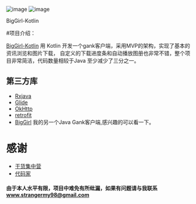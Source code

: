 ﻿

![image](https://upload-images.jianshu.io/upload_images/5028465-b40842ab8b1aeb19.jpg?imageMogr2/auto-orient/strip%7CimageView2/2/w/1240)
![image](https://upload-images.jianshu.io/upload_images/5028465-f51c0acf270ee79b.jpg?imageMogr2/auto-orient/strip%7CimageView2/2/w/1240)

BigGirl-Kotlin

#项目介绍：

[BigGirl-Kotlin](https://github.com/1900Star/BigGirl-Kotlin) 用 Kotlin 开发一个gank客户端，采用MVP的架构，实现了基本的资讯浏览和图片下载，
   自定义的下载进度条和自动播放图册也非常不错，整个项目非常简洁，代码数量相较于Java 至少减少了三分之一。



## 第三方库
  * [Rxjava](https://github.com/ReactiveX/RxJava)
  * [Glide](https://github.com/bumptech/glide)
  * [OkHttp](https://github.com/square/okhttp)
  * [retrofit](https://github.com/square/retrofit)
  * [BigGirl](https://github.com/1900Star/BigGirl) 我的另一个Java  Gank客户端,感兴趣的可以看一下。


# 感谢
  * [干货集中营](http://gank.io/) <br>
  * [代码家](https://github.com/daimajia) <br>

#### 由于本人水平有限，项目中难免有所纰漏，如果有问题请与我联系 www.strangermy98@gmail.com


